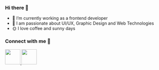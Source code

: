 ### Hi there 👋

- 🌱 I’m currently working as a frontend developer
- 💬 I am passionate about UI/UX, Graphic Design and Web Technologies 
- :sun_with_face: I love coffee and sunny days

### Connect with me :iphone:

  <div class="social-icons-image">
                <a href="https://twitter.com/Antoniaaaa____">
                   <img src="https://img.icons8.com/office/80/000000/twitter.png" width="50px"/>
                </a>
              <a href="https://www.linkedin.com/in/nicoleta-nicolae-b81a9a20a/">
                   <img src="https://img.icons8.com/office/80/000000/linkedin.png" width="50px"/>
              </a>
  </div>

